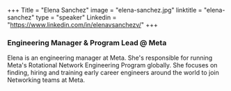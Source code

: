 +++
Title = "Elena Sanchez"
image = "elena-sanchez.jpg"
linktitle = "elena-sanchez"
type = "speaker"
Linkedin = "https://www.linkedin.com/in/elenavsanchezv/"
+++

### Engineering Manager & Program Lead @ Meta
Elena is an engineering manager at Meta. She's responsible for running Meta's Rotational Network Engineering Program globally. She focuses on finding, hiring and training early career engineers around the world to join Networking teams at Meta.